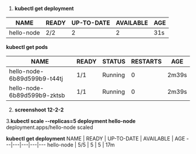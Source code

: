 1. **kubectl get deployment**

NAME      |   READY  | UP-TO-DATE   |AVAILABLE | AGE
---|---|---|---|---
hello-node   |2/2 |    2      |      2 |         31s


**kubectl get pods**

NAME        |                  READY |  STATUS  |  RESTARTS   |AGE
---|---|---|---|---
hello-node-6b89d599b9-t44tj   |1/1   |  Running |  0      |    2m39s
hello-node-6b89d599b9-zktsb  | 1/1    | Running  | 0       |   2m39s


2. **screenshoot 12-2-2**

3.**kubectl scale --replicas=5 deployment hello-node**
deployment.apps/hello-node scaled

**kubectl get deployment**
NAME  |      READY |  UP-TO-DATE  | AVAILABLE  | AGE
---|---|---|---|---
hello-node  | 5/5    | 5     |       5    |       17m
